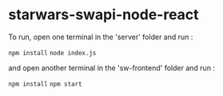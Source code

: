 # starwars-swapi-node-react
 
To run, open one terminal in the 'server' folder and run :

`npm install` `node index.js`

and open another terminal in the 'sw-frontend' folder and run :

`npm install` `npm start`
